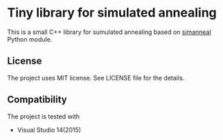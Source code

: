 Tiny library for simulated annealing
===============
This is a small C++ library for sumulated annealing based on [simanneal](https://github.com/perrygeo/simanneal) Python module.

License
---------------
The project uses MIT license. See LICENSE file for the details.

Compatibility
---------------
The project is tested with
- Visual Studio 14(2015)
